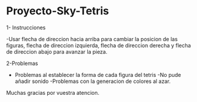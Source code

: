 # Proyecto-Sky-Tetris

1- Instrucciones 

-Usar flecha de direccion hacia arriba para cambiar la posicion de las figuras, flecha de direccion izquierda, flecha de direccion derecha
y flecha de direccion abajo para avanzar la pieza.




2-Problemas
- Problemas al establecer la forma de cada figura del tetris
-No pude añadir sonido
-Problemas con la generacion de colores al azar.





Muchas gracias por vuestra atencion.
